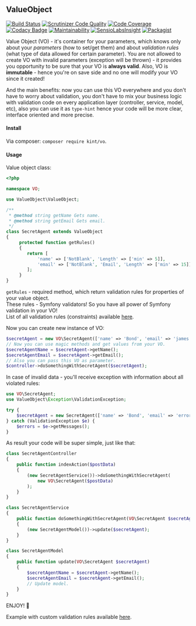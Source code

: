 ValueObject
-

[![Build Status](https://scrutinizer-ci.com/g/cn007b/vo/badges/build.png?b=master)](https://scrutinizer-ci.com/g/cn007b/vo/build-status/master)
[![Scrutinizer Code Quality](https://scrutinizer-ci.com/g/cn007b/vo/badges/quality-score.png?b=master)](https://scrutinizer-ci.com/g/cn007b/vo/?branch=master)
[![Code Coverage](https://scrutinizer-ci.com/g/cn007b/vo/badges/coverage.png?b=master)](https://scrutinizer-ci.com/g/cn007b/vo/?branch=master)
[![Codacy Badge](https://api.codacy.com/project/badge/Grade/085e3fe2470c42968f478d8041f3c176)](https://www.codacy.com/app/cn007b/vo?utm_source=github.com&amp;utm_medium=referral&amp;utm_content=cn007b/vo&amp;utm_campaign=Badge_Grade)
[![Maintainability](https://api.codeclimate.com/v1/badges/54f702945d4cab68cca0/maintainability)](https://codeclimate.com/github/cn007b/vo/maintainability)
[![SensioLabsInsight](https://insight.sensiolabs.com/projects/f9ae75a5-f16a-4ce9-a194-8df1460ed4f7/mini.png)](https://insight.sensiolabs.com/projects/f9ae75a5-f16a-4ce9-a194-8df1460ed4f7)
[![Packagist](https://img.shields.io/packagist/dt/kint/vo.svg)](https://packagist.org/packages/kint/vo)

Value Object (VO) - it's container for your parameters, which knows only about your *parameters* (how to set/get them) and about *validation rules* (what type of data allowed for certain parameter). You are not allowed to create VO with invalid parameters (exception will be thrown) - it provides you opportunity to be sure that your VO is **always valid**. Also, VO is **immutable** - hence you're on save side and no one will modify your VO since it created!

And the main benefits: now you can use this VO everywhere and you don't have to worry about validation, you don't have to mix your business logic with validation code on every application layer (controller, service, model, etc), also you can use it as `type-hint` hence your code will be more clear, interface oriented and more precise.

#### Install

Via composer: `composer require kint/vo`.

#### Usage

Value object class:

````php
<?php

namespace VO;

use ValueObject\ValueObject;

/**
 * @method string getName Gets name.
 * @method string getEmail Gets email.
 */
class SecretAgent extends ValueObject
{
     protected function getRules()
     {
        return [
            'name' => ['NotBlank', 'Length' => ['min' => 5]],
            'email' => ['NotBlank', 'Email', 'Length' => ['min' => 15]],
        ];
     }
}
````
`getRules` - required method,
which return validation rules for properties of your value object.
<br>These rules - Symfony validators! So you have all power of Symfony validation in your VO!
<br>List of all validation rules (constraints) available [here](http://symfony.com/doc/current/validation.html#basic-constraints).

Now you can create new instance of VO:

````php
$secretAgent = new VO\SecretAgent(['name' => 'Bond', 'email' => 'james.bond@mi6.com']);
// Now you can use magic methods and get values from your VO.
$secretAgentName = $secretAgent->getName();
$secretAgentEmail = $secretAgent->getEmail();
// Also you can pass this VO as parameter.
$controller->doSomethingWithSecretAgent($secretAgent);
````

In case of invalid data - you'll receive exception with information about all violated rules:

````php
use VO\SecretAgent;
use ValueObject\Exception\ValidationException;

try {
    $secretAgent = new SecretAgent(['name' => 'Bond', 'email' => 'error']);
} catch (ValidationException $e) {
    $errors = $e->getMessages();
}
````

As result your code will be super simple, just like that:

````php
class SecretAgentController
{
    public function indexAction($postData)
    {
        (new SecretAgentService())->doSomethingWithSecretAgent(
            new VO\SecretAgent($postData)
        );
    }
}

class SecretAgentService
{
    public function doSomethingWithSecretAgent(VO\SecretAgent $secretAgent)
    {
        (new SecretAgentModel())->update($secretAgent);
    }
}

class SecretAgentModel
{
    public function update(VO\SecretAgent $secretAgent)
    {
        $secretAgentName = $secretAgent->getName();
        $secretAgentEmail = $secretAgent->getEmail();
        // Update model.
    }
}
````

ENJOY! 🙂 

Example with custom validation rules available [here](https://github.com/cn007b/vo/blob/master/tests/Unit/Stub/SimpleValueObject.php).

